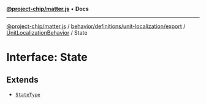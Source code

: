 [**@project-chip/matter.js**](../../../../../../../README.md) • **Docs**

***

[@project-chip/matter.js](../../../../../../../modules.md) / [behavior/definitions/unit-localization/export](../../../README.md) / [UnitLocalizationBehavior](../README.md) / State

# Interface: State

## Extends

- [`StateType`](../../../-internal-/README.md#statetype)
